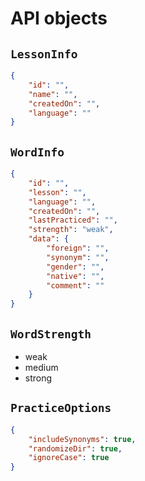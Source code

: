# API objects

## `LessonInfo`
```json
{
	"id": "",
	"name": "",
	"createdOn": "",
	"language": ""
}
```

## `WordInfo`
```json
{
	"id": "",
	"lesson": "",
	"language": "",
	"createdOn": "",
	"lastPracticed": "",
	"strength": "weak",
	"data": {
		"foreign": "",
		"synonym": "",
		"gender": "",
		"native": "",
		"comment": ""
	}
}
```

## `WordStrength`
- weak
- medium
- strong

## `PracticeOptions`
```json
{
	"includeSynonyms": true,
	"randomizeDir": true,
	"ignoreCase": true
}
```